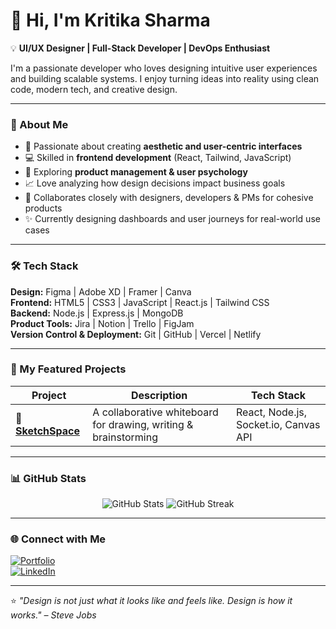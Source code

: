 # 👋 Hi, I'm Kritika Sharma  

💡 **UI/UX Designer | Full-Stack Developer | DevOps Enthusiast**

I'm a passionate developer who loves designing intuitive user experiences and building scalable systems. I enjoy turning ideas into reality using clean code, modern tech, and creative design.

---

### 🧩 About Me  
- 🎨 Passionate about creating **aesthetic and user-centric interfaces**  
- 💻 Skilled in **frontend development** (React, Tailwind, JavaScript)  
- 🧠 Exploring **product management & user psychology**  
- 📈 Love analyzing how design decisions impact business goals  
- 💬 Collaborates closely with designers, developers & PMs for cohesive products  
- ✨ Currently designing dashboards and user journeys for real-world use cases  


---

### 🛠️ Tech Stack  
**Design:** Figma | Adobe XD | Framer | Canva  
**Frontend:** HTML5 | CSS3 | JavaScript | React.js | Tailwind CSS  
**Backend:** Node.js | Express.js | MongoDB  
**Product Tools:** Jira | Notion | Trello | FigJam  
**Version Control & Deployment:** Git | GitHub | Vercel | Netlify  


---

### 🚀 My Featured Projects  
| Project | Description | Tech Stack |
|----------|--------------|-------------|
| 🎨 [**SketchSpace**](https://github.com/YourUsername/SketchSpace) | A collaborative whiteboard for drawing, writing & brainstorming | React, Node.js, Socket.io, Canvas API |

---

### 📊 GitHub Stats  
<p align="center">
  <img src="https://github-readme-stats.vercel.app/api?username=kritika11-engg&show_icons=true&theme=tokyonight" alt="GitHub Stats" />
  <img src="https://github-readme-streak-stats.herokuapp.com?user=kritika11-engg&theme=tokyonight&hide_border=false" alt="GitHub Streak" />
</p>

---

### 🌐 Connect with Me  
[![Portfolio](https://img.shields.io/badge/Portfolio-%230A66C2.svg?style=for-the-badge&logo=Google-chrome&logoColor=white)](https://yourportfolio.link)  
[![LinkedIn](https://img.shields.io/badge/LinkedIn-%230A66C2.svg?style=for-the-badge&logo=linkedin&logoColor=white)](https://linkedin.com/in/kritika-sharma-2423b0301)  


---

⭐ *"Design is not just what it looks like and feels like. Design is how it works." – Steve Jobs*
